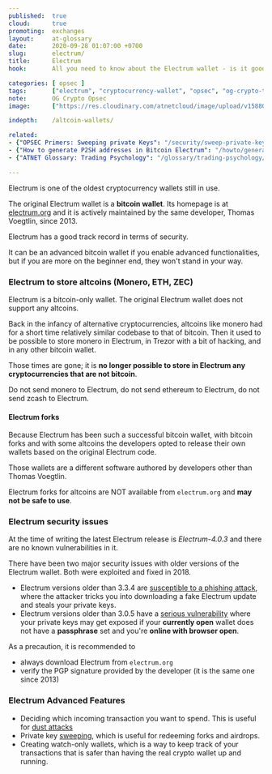 ```yaml
---
published:  true
cloud:      true
promoting:  exchanges
layout:     at-glossary
date:       2020-09-28 01:07:00 +0700
slug:       electrum/
title:      Electrum
hook:       All you need to know about the Electrum wallet - is it good, which coins it supports, should you use it.

categories: [ opsec ]
tags:       ["electrum", "cryptocurrency-wallet", "opsec", "og-crypto-tools"]
note:       OG Crypto Opsec
image:      ["https://res.cloudinary.com/atnetcloud/image/upload/v1588053673/atnet/altcoin-wallets/gold-bitcoin-844127_pfcs9y.jpg"]

indepth:    /altcoin-wallets/

related:
- {"OPSEC Primers: Sweeping private Keys": "/security/sweep-private-keys/"}
- {"How to generate P2SH addresses in Bitcoin Electrum": "/howto/generate-bitcoin-p2sh-address/"}
- {"ATNET Glossary: Trading Psychology": "/glossary/trading-psychology/"}

---
```


Electrum is one of the oldest cryptocurrency wallets still in use.

The original Electrum wallet is a **bitcoin wallet**. Its homepage is at [electrum.org](https://electrum.org) and it is actively maintained by the same developer, Thomas Voegtlin, since 2013.

Electrum has a good track record in terms of security.

It can be an advanced bitcoin wallet if you enable advanced functionalities, but if you are more on the beginner end, they won't stand in your way.

### Electrum to store altcoins (Monero, ETH, ZEC)

Electrum is a bitcoin-only wallet. The original Electrum wallet does not support any altcoins.

Back in the infancy of alternative cryptocurrencies, altcoins like monero had for a short time relatively similar codebase to that of bitcoin. Then it used to be possible to store monero in Electrum, in Trezor with a bit of hacking, and in any other bitcoin wallet.

Those times are gone; it is **no longer possible to store in Electrum any cryptocurrencies that are not bitcoin**.

Do not send monero to Electrum, do not send ethereum to Electrum, do not send zcash to Electrum.

#### Electrum forks

Because Electrum has been such a successful bitcoin wallet, with bitcoin forks and with some altcoins the developers opted to release their own wallets based on the original Electrum code.

Those wallets are a different software authored by developers other than Thomas Voegtlin.

Electrum forks for altcoins are NOT available from `electrum.org` and **may not be safe to use**.

### Electrum security issues

At the time of writing the latest Electrum release is *Electrum-4.0.3* and there are no known vulnerabilities in it.

There have been two major security issues with older versions of the Electrum wallet. Both were exploited and fixed in 2018.

* Electrum versions older than 3.3.4 are [susceptible to a phishing attack](https://github.com/spesmilo/electrum/issues/4968), where the attacker tricks you into downloading a fake Electrum update and steals your private keys.
* Electrum versions older than 3.0.5 have a [serious vulnerability](https://www.reddit.com/r/Bitcoin/comments/7ooack/critical_electrum_vulnerability/) where your private keys may get exposed if your **currently open** wallet does not have a **passphrase** set and you're **online with browser open**.

As a precaution, it is recommended to

* always download Electrum from `electrum.org`
* verify the PGP signature provided by the developer (it is the same one since 2013)

<!--<a class="btn" href="/howto/verify-signature/">How to verify a PGP signature</a>-->

### Electrum Advanced Features

* Deciding which incoming transaction you want to spend. This is useful for [dust attacks](/glossary/dust-attack/)
* Private key [sweeping](/security/sweep-private-keys/), which is useful for redeeming forks and airdrops.
* Creating watch-only wallets, which is a way to keep track of your transactions that is safer than having the real crypto wallet up and running.
